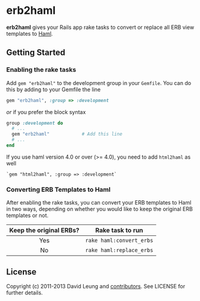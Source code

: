 # erb2haml

**erb2haml** gives your Rails app rake tasks to convert or replace all
ERB view templates to [Haml](http://haml.info/).

## Getting Started

### Enabling the rake tasks

Add `gem "erb2haml"` to the development group in your `Gemfile`. You can
do this by adding to your Gemfile the line

```ruby
gem "erb2haml", :group => :development
```
    
_or_ if you prefer the block syntax

```ruby
group :development do 
  # ... 
  gem "erb2haml"            # Add this line 
  # ... 
end
```

If you use haml version 4.0 or over (>= 4.0), you need to add `html2haml` as well

    `gem "html2haml", :group => :development`


### Converting ERB Templates to Haml

After enabling the rake tasks, you can convert your ERB templates to
Haml in two ways, depending on whether you would like to keep the
original ERB templates or not.

| Keep the original ERBs? | Rake task to run         |
| :---------------------: | ------------------------ |
|           Yes           | `rake haml:convert_erbs` |
|           No            | `rake haml:replace_erbs` |

## License

Copyright (c) 2011-2013 David Leung and [contributors](https://github.com/dhl/erb2haml/contributors). See LICENSE for further details.
